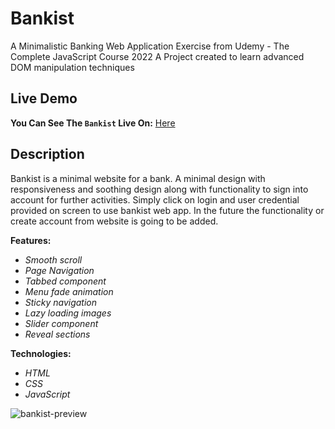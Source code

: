 # Bankist

A Minimalistic Banking Web Application
Exercise from Udemy - The Complete JavaScript Course 2022
A Project created to learn advanced DOM manipulation techniques 

## Live Demo

**You Can See The `Bankist` Live On:** [Here]()

## Description

Bankist is a minimal website for a bank. A minimal design with responsiveness and soothing design along with functionality to sign into account for further activities. Simply click on login and user credential provided on screen to use bankist web app. In the future the functionality or create account from website is going to be added.

**Features:**

-  _Smooth scroll_
-  _Page Navigation_
-  _Tabbed component_
-  _Menu fade animation_
-  _Sticky navigation_
-  _Lazy loading images_
-  _Slider component_
-  _Reveal sections_

**Technologies:**

- _HTML_
- _CSS_
- _JavaScript_

 ![bankist-preview](https://user-images.githubusercontent.com/73433189/111028014-b7d9f580-83eb-11eb-80d5-9cba92b20f75.gif)
